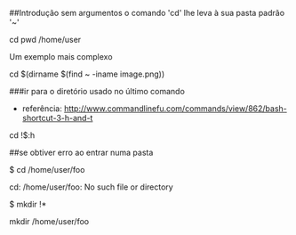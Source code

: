 ##Introdução
sem argumentos o comando 'cd' lhe leva à sua pasta padrão '~'

cd
pwd
/home/user

Um exemplo mais complexo

cd $(dirname $(find ~ -iname image.png))

###ir para o diretório usado no último comando
* referência: http://www.commandlinefu.com/commands/view/862/bash-shortcut-3-h-and-t

cd !$:h

##se obtiver erro ao entrar numa pasta

$ cd /home/user/foo

cd: /home/user/foo: No such file or directory

$ mkdir !*

mkdir /home/user/foo


 